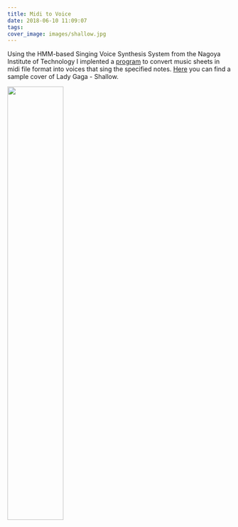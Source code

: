 ```yaml
---
title: Midi to Voice
date: 2018-06-10 11:09:07
tags:
cover_image: images/shallow.jpg
---
```


Using the HMM-based Singing Voice Synthesis System from the Nagoya Institute of Technology I implented a [program](https://github.com/mathigatti/midi2voice) to convert music sheets in midi file format into voices that sing the specified notes. [Here](https://soundcloud.com/mathias-gatti/shallow-midi2voice) you can find a sample cover of Lady Gaga - Shallow.

<a href="https://soundcloud.com/mathias-gatti/shallow-midi2voice"><img src="shallow.jpg" width="50%" height="50%"/></a>